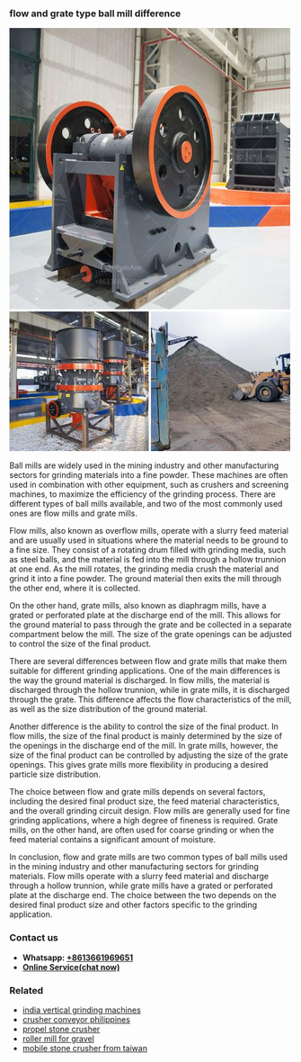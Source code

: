 <h3>flow and grate type ball mill difference</h3><img src='1708332809.jpg' alt=''><p>Ball mills are widely used in the mining industry and other manufacturing sectors for grinding materials into a fine powder. These machines are often used in combination with other equipment, such as crushers and screening machines, to maximize the efficiency of the grinding process. There are different types of ball mills available, and two of the most commonly used ones are flow mills and grate mills.</p><p>Flow mills, also known as overflow mills, operate with a slurry feed material and are usually used in situations where the material needs to be ground to a fine size. They consist of a rotating drum filled with grinding media, such as steel balls, and the material is fed into the mill through a hollow trunnion at one end. As the mill rotates, the grinding media crush the material and grind it into a fine powder. The ground material then exits the mill through the other end, where it is collected.</p><p>On the other hand, grate mills, also known as diaphragm mills, have a grated or perforated plate at the discharge end of the mill. This allows for the ground material to pass through the grate and be collected in a separate compartment below the mill. The size of the grate openings can be adjusted to control the size of the final product.</p><p>There are several differences between flow and grate mills that make them suitable for different grinding applications. One of the main differences is the way the ground material is discharged. In flow mills, the material is discharged through the hollow trunnion, while in grate mills, it is discharged through the grate. This difference affects the flow characteristics of the mill, as well as the size distribution of the ground material.</p><p>Another difference is the ability to control the size of the final product. In flow mills, the size of the final product is mainly determined by the size of the openings in the discharge end of the mill. In grate mills, however, the size of the final product can be controlled by adjusting the size of the grate openings. This gives grate mills more flexibility in producing a desired particle size distribution.</p><p>The choice between flow and grate mills depends on several factors, including the desired final product size, the feed material characteristics, and the overall grinding circuit design. Flow mills are generally used for fine grinding applications, where a high degree of fineness is required. Grate mills, on the other hand, are often used for coarse grinding or when the feed material contains a significant amount of moisture.</p><p>In conclusion, flow and grate mills are two common types of ball mills used in the mining industry and other manufacturing sectors for grinding materials. Flow mills operate with a slurry feed material and discharge through a hollow trunnion, while grate mills have a grated or perforated plate at the discharge end. The choice between the two depends on the desired final product size and other factors specific to the grinding application.</p><h3>Contact us</h3><ul><li><strong>Whatsapp:&nbsp;<a href="https://wa.me/8613661969651">+8613661969651</a></strong></li><li><a href="https://swt.shibang-china.com/?git&amp;zhl&amp;flow and grate type ball mill difference"><strong>Online Service(chat now)</strong></a></li></ul><h3>Related</h3><ul><li><a href='india vertical grinding machines.md'>india vertical grinding machines</a></li><li><a href='crusher conveyor philippines.md'>crusher conveyor philippines</a></li><li><a href='propel stone crusher.md'>propel stone crusher</a></li><li><a href='roller mill for gravel.md'>roller mill for gravel</a></li><li><a href='mobile stone crusher from taiwan.md'>mobile stone crusher from taiwan</a></li></ul>